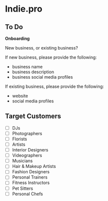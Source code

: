 # Indie.pro

## To Do

**Onboarding**

New business, or existing business?

If new business, please provide the following:

- business name
- business description
- business social media profiles

If existing business, please provide the following:

- website
- social media profiles

## Target Customers

- [ ] DJs
- [ ] Photographers
- [ ] Florists
- [ ] Artists
- [ ] Interior Designers
- [ ] Videographers
- [ ] Musicians
- [ ] Hair & Makeup Artists
- [ ] Fashion Designers
- [ ] Personal Trainers
- [ ] Fitness Instructors
- [ ] Pet Sitters
- [ ] Personal Chefs
